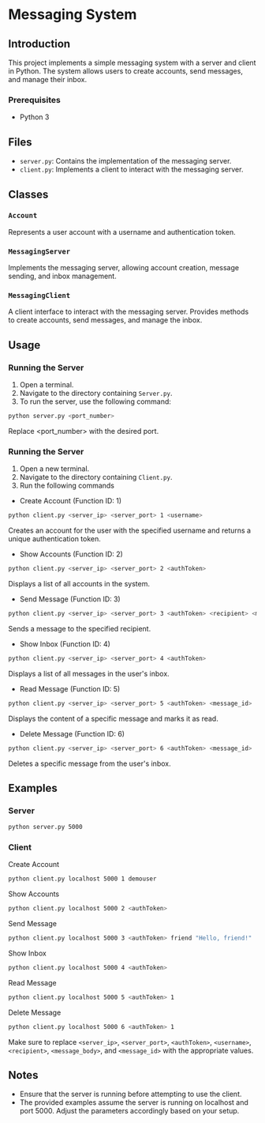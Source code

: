 # Messaging System

## Introduction
This project implements a simple messaging system with a server and client in Python. The system allows users to create accounts, send messages, and manage their inbox.

### Prerequisites
- Python 3
  
## Files
- `server.py`: Contains the implementation of the messaging server.
- `client.py`: Implements a client to interact with the messaging server.

## Classes

### `Account`
Represents a user account with a username and authentication token.

### `MessagingServer`
Implements the messaging server, allowing account creation, message sending, and inbox management.

### `MessagingClient`
A client interface to interact with the messaging server. Provides methods to create accounts, send messages, and manage the inbox.

## Usage
   
### Running the Server
1. Open a terminal.
2. Navigate to the directory containing `Server.py`.
3. To run the server, use the following command:
```bash
python server.py <port_number>
```
Replace <port_number> with the desired port.

### Running the Server
1. Open a new terminal.
2. Navigate to the directory containing `Client.py`.
3. Run the following commands
- Create Account (Function ID: 1)
```bash
python client.py <server_ip> <server_port> 1 <username>
```
Creates an account for the user with the specified username and returns a unique authentication token.
- Show Accounts (Function ID: 2)
```bash
python client.py <server_ip> <server_port> 2 <authToken>
```
Displays a list of all accounts in the system.
- Send Message (Function ID: 3)
```bash
python client.py <server_ip> <server_port> 3 <authToken> <recipient> <message_body>
```
Sends a message to the specified recipient.
- Show Inbox (Function ID: 4)
```bash
python client.py <server_ip> <server_port> 4 <authToken>
```
Displays a list of all messages in the user's inbox.
- Read Message (Function ID: 5)
```bash
python client.py <server_ip> <server_port> 5 <authToken> <message_id>
```
Displays the content of a specific message and marks it as read.
- Delete Message (Function ID: 6)
```bash
python client.py <server_ip> <server_port> 6 <authToken> <message_id>
```
Deletes a specific message from the user's inbox.

## Examples

### Server
```bash
python server.py 5000
```

### Client
Create Account
```bash
python client.py localhost 5000 1 demouser
```
Show Accounts
```bash
python client.py localhost 5000 2 <authToken>
```
Send Message
```bash
python client.py localhost 5000 3 <authToken> friend "Hello, friend!"
```
Show Inbox
```bash
python client.py localhost 5000 4 <authToken>
```
Read Message
```bash
python client.py localhost 5000 5 <authToken> 1
```
Delete Message
```bash
python client.py localhost 5000 6 <authToken> 1
```
Make sure to replace `<server_ip>`, `<server_port>`, `<authToken>`, `<username>`, `<recipient>`, `<message_body>`, and `<message_id>` with the appropriate values.

## Notes
- Ensure that the server is running before attempting to use the client.
- The provided examples assume the server is running on localhost and port 5000. Adjust the parameters accordingly based on your setup.
